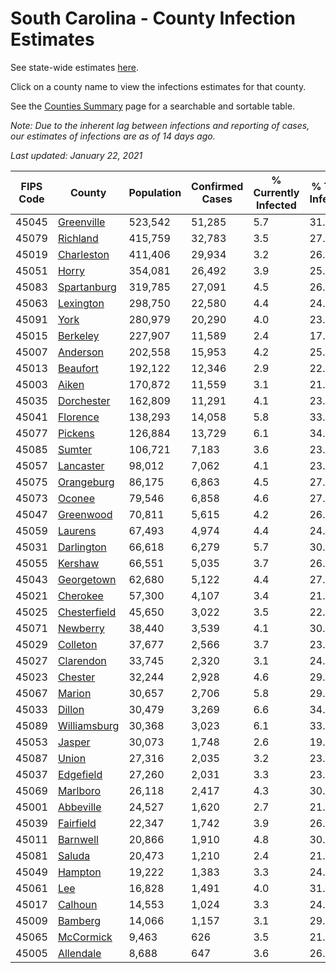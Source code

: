 # South Carolina - County Infection Estimates

See state-wide estimates [here](/infections/us-sc).

Click on a county name to view the infections estimates for that county.

See the [Counties Summary](/infections/summary-counties) page for a searchable and sortable table.

*Note: Due to the inherent lag between infections and reporting of cases, our estimates of infections are as of 14 days ago.*

*Last updated: January 22, 2021*

|   FIPS Code |                       County |   Population |   Confirmed Cases |   % Currently Infected |   % Total Infected |
|-------------|------------------------------|--------------|-------------------|------------------------|--------------------|
|       45045 |     [Greenville](greenville) |      523,542 |            51,285 |                    5.7 |               31.8 |
|       45079 |         [Richland](richland) |      415,759 |            32,783 |                    3.5 |               27.1 |
|       45019 |     [Charleston](charleston) |      411,406 |            29,934 |                    3.2 |               26.4 |
|       45051 |               [Horry](horry) |      354,081 |            26,492 |                    3.9 |               25.7 |
|       45083 |   [Spartanburg](spartanburg) |      319,785 |            27,091 |                    4.5 |               26.3 |
|       45063 |       [Lexington](lexington) |      298,750 |            22,580 |                    4.4 |               24.9 |
|       45091 |                 [York](york) |      280,979 |            20,290 |                    4.0 |               23.2 |
|       45015 |         [Berkeley](berkeley) |      227,907 |            11,589 |                    2.4 |               17.8 |
|       45007 |         [Anderson](anderson) |      202,558 |            15,953 |                    4.2 |               25.0 |
|       45013 |         [Beaufort](beaufort) |      192,122 |            12,346 |                    2.9 |               22.1 |
|       45003 |               [Aiken](aiken) |      170,872 |            11,559 |                    3.1 |               21.6 |
|       45035 |     [Dorchester](dorchester) |      162,809 |            11,291 |                    4.1 |               23.2 |
|       45041 |         [Florence](florence) |      138,293 |            14,058 |                    5.8 |               33.9 |
|       45077 |           [Pickens](pickens) |      126,884 |            13,729 |                    6.1 |               34.2 |
|       45085 |             [Sumter](sumter) |      106,721 |             7,183 |                    3.6 |               23.8 |
|       45057 |       [Lancaster](lancaster) |       98,012 |             7,062 |                    4.1 |               23.2 |
|       45075 |     [Orangeburg](orangeburg) |       86,175 |             6,863 |                    4.5 |               27.5 |
|       45073 |             [Oconee](oconee) |       79,546 |             6,858 |                    4.6 |               27.0 |
|       45047 |       [Greenwood](greenwood) |       70,811 |             5,615 |                    4.2 |               26.2 |
|       45059 |           [Laurens](laurens) |       67,493 |             4,974 |                    4.4 |               24.2 |
|       45031 |     [Darlington](darlington) |       66,618 |             6,279 |                    5.7 |               30.6 |
|       45055 |           [Kershaw](kershaw) |       66,551 |             5,035 |                    3.7 |               26.5 |
|       45043 |     [Georgetown](georgetown) |       62,680 |             5,122 |                    4.4 |               27.5 |
|       45021 |         [Cherokee](cherokee) |       57,300 |             4,107 |                    3.4 |               21.8 |
|       45025 | [Chesterfield](chesterfield) |       45,650 |             3,022 |                    3.5 |               22.2 |
|       45071 |         [Newberry](newberry) |       38,440 |             3,539 |                    4.1 |               30.5 |
|       45029 |         [Colleton](colleton) |       37,677 |             2,566 |                    3.7 |               23.1 |
|       45027 |       [Clarendon](clarendon) |       33,745 |             2,320 |                    3.1 |               24.7 |
|       45023 |           [Chester](chester) |       32,244 |             2,928 |                    4.6 |               29.8 |
|       45067 |             [Marion](marion) |       30,657 |             2,706 |                    5.8 |               29.0 |
|       45033 |             [Dillon](dillon) |       30,479 |             3,269 |                    6.6 |               34.7 |
|       45089 | [Williamsburg](williamsburg) |       30,368 |             3,023 |                    6.1 |               33.9 |
|       45053 |             [Jasper](jasper) |       30,073 |             1,748 |                    2.6 |               19.7 |
|       45087 |               [Union](union) |       27,316 |             2,035 |                    3.2 |               23.1 |
|       45037 |       [Edgefield](edgefield) |       27,260 |             2,031 |                    3.3 |               23.7 |
|       45069 |         [Marlboro](marlboro) |       26,118 |             2,417 |                    4.3 |               30.4 |
|       45001 |       [Abbeville](abbeville) |       24,527 |             1,620 |                    2.7 |               21.0 |
|       45039 |       [Fairfield](fairfield) |       22,347 |             1,742 |                    3.9 |               26.6 |
|       45011 |         [Barnwell](barnwell) |       20,866 |             1,910 |                    4.8 |               30.0 |
|       45081 |             [Saluda](saluda) |       20,473 |             1,210 |                    2.4 |               21.2 |
|       45049 |           [Hampton](hampton) |       19,222 |             1,383 |                    3.3 |               24.4 |
|       45061 |                   [Lee](lee) |       16,828 |             1,491 |                    4.0 |               31.1 |
|       45017 |           [Calhoun](calhoun) |       14,553 |             1,024 |                    3.3 |               24.5 |
|       45009 |           [Bamberg](bamberg) |       14,066 |             1,157 |                    3.1 |               29.4 |
|       45065 |       [McCormick](mccormick) |        9,463 |               626 |                    3.5 |               21.0 |
|       45005 |       [Allendale](allendale) |        8,688 |               647 |                    3.6 |               26.0 |